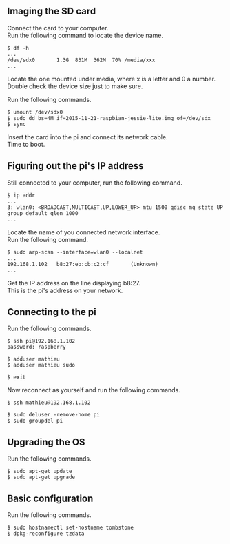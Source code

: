 Imaging the SD card
-------------------
Connect the card to your computer.  
Run the following command to locate the device name.

    $ df -h
    ...
    /dev/sdx0       1.3G  831M  362M  70% /media/xxx
    ...

Locate the one mounted under media, where x is a letter and 0 a number.  
Double check the device size just to make sure.

Run the following commands.

    $ umount /dev/sdx0
    $ sudo dd bs=4M if=2015-11-21-raspbian-jessie-lite.img of=/dev/sdx
    $ sync

Insert the card into the pi and connect its network cable.  
Time to boot.

Figuring out the pi's IP address
--------------------------------
Still connected to your computer, run the following command.

    $ ip addr
    ...
    3: wlan0: <BROADCAST,MULTICAST,UP,LOWER_UP> mtu 1500 qdisc mq state UP group default qlen 1000
    ...

Locate the name of you connected network interface.  
Run the following command.

    $ sudo arp-scan --interface=wlan0 --localnet
    ...
    192.168.1.102   b8:27:eb:cb:c2:cf       (Unknown)
    ...

Get the IP address on the line displaying b8:27.  
This is the pi's address on your network.

Connecting to the pi
--------------------
Run the following commands.

    $ ssh pi@192.168.1.102
    password: raspberry

    $ adduser mathieu
    $ adduser mathieu sudo

    $ exit

Now reconnect as yourself and run the following commands.

    $ ssh mathieu@192.168.1.102

    $ sudo deluser -remove-home pi
    $ sudo groupdel pi

Upgrading the OS
----------------
Run the following commands.

    $ sudo apt-get update
    $ sudo apt-get upgrade

Basic configuration
-------------------
Run the following commands.

    $ sudo hostnamectl set-hostname tombstone
    $ dpkg-reconfigure tzdata
